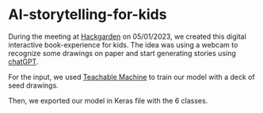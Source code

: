 # AI-storytelling-for-kids

During the meeting at [Hackgarden](https://www.meetup.com/hackergarten-luzern/) on 05/01/2023, we created this digital interactive book-experience for kids.
The idea was using a webcam to recognize some drawings on paper and start generating stories using [chatGPT](https://chat.openai.com/chat).

For the input, we used [Teachable Machine](https://teachablemachine.withgoogle.com/) to train our model with a deck of seed drawings. 

Then, we exported our model in Keras file with the 6 classes.

